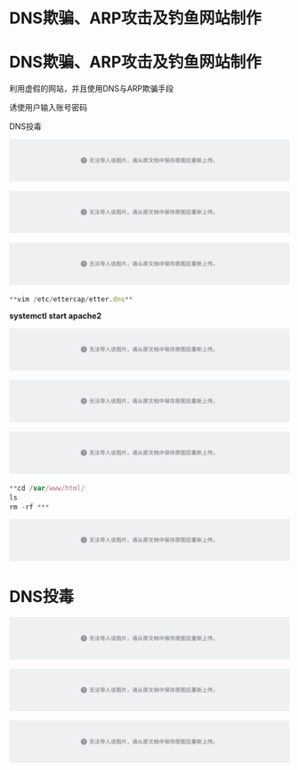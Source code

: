 # DNS欺骗、ARP攻击及钓鱼网站制作 

# DNS欺骗、ARP攻击及钓鱼网站制作

利用虚假的网站，并且使用DNS与ARP欺骗手段

诱使用户输入账号密码

DNS投毒

![](assets/BcwebgMAcof1ysxwe3jclStHnBc.png)

![](assets/Uby9bflVmoYa1oxFHJrcdholn1g.png)

![](assets/D2DVbZIDtoF6ZqxAGb4cbitenfg.png)


```JavaScript
**vim /etc/ettercap/etter.dns**
```

**systemctl start apache2**

![](assets/C2TUbPfSFoEc6ex0ARccBFklnfh.png)

![](assets/X8Sqbvg4yoIZtLxCJSGc70vgnHg.png)

![](assets/I282b4BM3oiXV6xi0t3cALeZnjc.png)


```JavaScript
**cd /var/www/html/
ls
rm -rf ***
```

![](assets/XSVUb7mRHoeRC6xGzhhcJBmInKg.png)

# DNS投毒

![](assets/Qtx6bKm7MoXEigxRwxScVWVdnFf.png)

![](assets/ELoubLMU9ofVmhx6uoKceb6Dnld.png)

![](assets/TcpSbXKVQomdxexvYbIcLZZBnBc.png)

